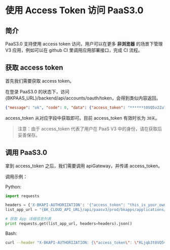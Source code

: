 # 使用 Access Token 访问 PaaS3.0

## 简介

PaaS3.0 支持使用 access token 访问，用户可以在更多 **非浏览器** 的场景下管理 V3 应用，例如可以在 github CI 里调用应用部署接口，完成 CI 流程。

## 获取 access token

首先我们需要获取 access token。

在登录 PaaS3.0 的状态下，访问 {BKPAAS_URL}/backend/api/accounts/oauth/token，会得到类似内容返回。

```json
{"message": "ok", "code": 0, "data": {"access_token": "******t0VQ5v2ZuT0rXhz741******", "user_id": "user1", "expires_in": 43199, "user_type": "rtx", "refresh_token": "******aZVNBDbveMcwSkZS******"}, "request_id": "******207663458389ce10db8b******"}
```

access_token 从对应字段中获取即可。目前 access_token 有效时长为 `30天`。

> 注意：由于 access_token 代表了用户在 PaaS V3 中的身份，请在获取后妥善保存。


## 调用 PaaS3.0

拿到 access_token 之后，我们需要调用 apiGateway，并传递 access_token。

调用示例：

Python:
```python
import requests

headers = {'X-BKAPI-AUTHORIZATION': '{"access_token": "this_is_your_own_access_token"}'}
list_app_url = "{BK_CLOUD_API_URL}/api/paasv3/prod/bkapps/applications/lists/detailed"

# 获取 App 详细信息列表
print requests.get(list_app_url, headers=headers).json()
```

Bash:
```bash
curl --header "X-BKAPI-AUTHORIZATION: {\"access_token\": \"RLjqb3t0VQ5v2ZuT0rXhz7413rKSr3\"}" {BKPAAS_URL}/api/paasv3/prod/bkapps/applications/lists/detailed
```